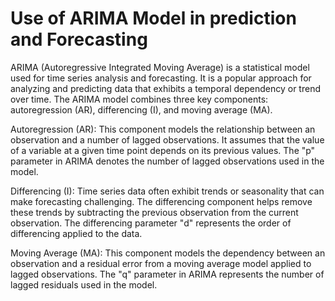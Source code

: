 # Use of ARIMA Model in prediction and Forecasting
ARIMA (Autoregressive Integrated Moving Average) is a statistical model used for time series analysis and forecasting. It is a popular approach for analyzing and predicting data that exhibits a temporal dependency or trend over time. The ARIMA model combines three key components: autoregression (AR), differencing (I), and moving average (MA).

Autoregression (AR): This component models the relationship between an observation and a number of lagged observations. It assumes that the value of a variable at a given time point depends on its previous values. The "p" parameter in ARIMA denotes the number of lagged observations used in the model.

Differencing (I): Time series data often exhibit trends or seasonality that can make forecasting challenging. The differencing component helps remove these trends by subtracting the previous observation from the current observation. The differencing parameter "d" represents the order of differencing applied to the data.

Moving Average (MA): This component models the dependency between an observation and a residual error from a moving average model applied to lagged observations. The "q" parameter in ARIMA represents the number of lagged residuals used in the model.
